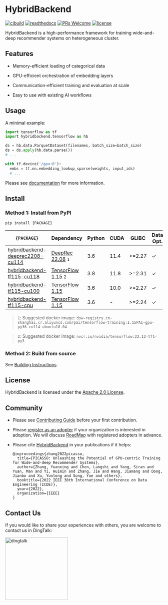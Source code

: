 # HybridBackend

[![cibuild](https://github.com/alibaba/HybridBackend/actions/workflows/cibuild.yaml/badge.svg?branch=main&event=push)](https://github.com/alibaba/HybridBackend/actions/workflows/cibuild.yaml)
[![readthedocs](https://readthedocs.org/projects/hybridbackend/badge/?version=latest)](https://hybridbackend.readthedocs.io/en/latest/?badge=latest)
[![PRs Welcome](https://img.shields.io/badge/PRs-welcome-brightgreen.svg)](http://makeapullrequest.com)
[![license](https://img.shields.io/badge/License-Apache%202.0-brightgreen.svg)](https://opensource.org/licenses/Apache-2.0)

HybridBackend is a high-performance framework for training wide-and-deep
recommender systems on heterogeneous cluster.

## Features

- Memory-efficient loading of categorical data

- GPU-efficient orchestration of embedding layers

- Communication-efficient training and evaluation at scale

- Easy to use with existing AI workflows

## Usage

A minimal example:

```python
import tensorflow as tf
import hybridbackend.tensorflow as hb

ds = hb.data.ParquetDataset(filenames, batch_size=batch_size)
ds = ds.apply(hb.data.parse())
# ...

with tf.device('/gpu:0'):
  embs = tf.nn.embedding_lookup_sparse(weights, input_ids)
  # ...
```

Please see [documentation](https://hybridbackend.readthedocs.io/en/latest/) for
more information.

## Install

### Method 1: Install from PyPI

`pip install {PACKAGE}`

`{PACKAGE}` | Dependency | Python  | CUDA | GLIBC | Data Opt. | Embedding Opt. | Parallelism Opt.
----------- | ---------- | ------- | ---- | ----- | --------- | -------------- | -----------------
[hybridbackend-deeprec2208-cu114](https://pypi.org/project/hybridbackend-deeprec2208-cu114/) | [DeepRec 22.08](https://github.com/alibaba/DeepRec/tree/deeprec2208) `1` | 3.6 | 11.4 | >=2.27 | &check; | &check; | &check;
[hybridbackend-tf115-cu118](https://pypi.org/project/hybridbackend-tf115-cu118/) | [TensorFlow 1.15](https://github.com/NVIDIA/tensorflow) `2` | 3.8 | 11.8 | >=2.31 | &check; | &check; | &check;
[hybridbackend-tf115-cu100](https://pypi.org/project/hybridbackend-tf115-cu100/) | [TensorFlow 1.15](https://github.com/tensorflow/tensorflow/tree/r1.15) | 3.6 | 10.0 | >=2.27 | &check; | &check; | &cross;
[hybridbackend-tf115-cpu](https://pypi.org/project/hybridbackend-tf115-cpu/) | [TensorFlow 1.15](https://github.com/tensorflow/tensorflow/tree/r1.15) | 3.6 | - | >=2.24 | &check; | &cross; | &cross;

> `1`: Suggested docker image: `dsw-registry.cn-shanghai.cr.aliyuncs.com/pai/tensorflow-training:1.15PAI-gpu-py36-cu114-ubuntu18.04`

> `2`: Suggested docker image: `nvcr.io/nvidia/tensorflow:22.12-tf1-py3`

### Method 2: Build from source

See [Building Instructions](https://github.com/alibaba/HybridBackend/blob/main/BUILD.md).

## License

HybridBackend is licensed under the [Apache 2.0 License](LICENSE).

## Community

- Please see [Contributing Guide](https://github.com/alibaba/HybridBackend/blob/main/CONTRIBUTING.md)
before your first contribution.

- Please [register as an adopter](https://github.com/alibaba/HybridBackend/blob/main/ADOPTERS.md)
if your organization is interested in adoption. We will discuss
[RoadMap](https://github.com/alibaba/HybridBackend/blob/main/ROADMAP.md) with
registered adopters in advance.

- Please cite [HybridBackend](https://ieeexplore.ieee.org/document/9835450) in your publications if it helps:

  ```text
  @inproceedings{zhang2022picasso,
    title={PICASSO: Unleashing the Potential of GPU-centric Training for Wide-and-deep Recommender Systems},
    author={Zhang, Yuanxing and Chen, Langshi and Yang, Siran and Yuan, Man and Yi, Huimin and Zhang, Jie and Wang, Jiamang and Dong, Jianbo and Xu, Yunlong and Song, Yue and others},
    booktitle={2022 IEEE 38th International Conference on Data Engineering (ICDE)},
    year={2022},
    organization={IEEE}
  }
  ```

## Contact Us

If you would like to share your experiences with others, you are welcome to
contact us in DingTalk:

[<img src="https://github.com/alibaba/HybridBackend/raw/main/docs/images/dingtalk.png" alt="dingtalk" width="200"/>](https://h5.dingtalk.com/circle/healthCheckin.html?dtaction=os&corpId=ding14f3e2ea4b79994cadf6428847a62d4a&51951ad=a84b419&cbdbhh=qwertyuiop)
